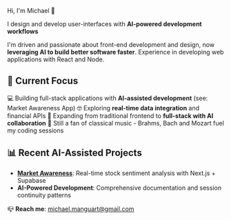 Hi, I'm Michael 👋

I design and develop user-interfaces with **AI-powered development 
workflows**

  I'm driven and passionate about front-end development and design, now
  **leveraging AI to build better software faster**. Experience in developing
   web applications with React and Node. 

  ## 🚀 Current Focus
  💻 Building full-stack applications with **AI-assisted development** (see:
  Market Awareness App)
  🤓 Exploring **real-time data integration** and financial APIs
  🎯 Expanding from traditional frontend to **full-stack with AI 
  collaboration**
  🎼 Still a fan of classical music - Brahms, Bach and Mozart fuel my coding
  sessions

  ## 📊 Recent AI-Assisted Projects
  - **[Market Awareness](https://github.com/mcm612/market-awareness)**:
  Real-time stock sentiment analysis with Next.js + Supabase
  - **AI-Powered Development**: Comprehensive documentation and session
  continuity patterns

  📪 **Reach me**: michael.manguart@gmail.com
